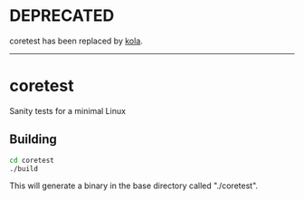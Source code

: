 DEPRECATED
==========

coretest has been replaced by [kola][mantle].

[mantle]: https://github.com/coreos/mantle

---

coretest
========

Sanity tests for a minimal Linux

## Building

```sh
cd coretest
./build
```

This will generate a binary in the base directory called "./coretest".
